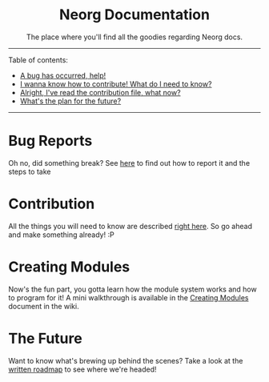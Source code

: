<div align="center">

# Neorg Documentation
The place where you'll find all the goodies regarding Neorg docs.

</div>

---
Table of contents:
  - [A bug has occurred, help!](#bug-reports)
  - [I wanna know how to contribute! What do I need to know?](#contribution)
  - [Alright, I've read the contribution file, what now?](#creating-modules)
  - [What's the plan for the future?](#the-future)
---

# Bug Reports
Oh no, did something break? See [here](/docs/CONTRIBUTING.md#reporting-a-bug-or-issue) to find out how to report it and the steps to take

# Contribution
All the things you will need to know are described [right here](/docs/CONTRIBUTING.md#formatting-rules). So go ahead and make something already! :P

# Creating Modules
Now's the fun part, you gotta learn how the module system works and how to program for it! A mini walkthrough is available in the [Creating Modules](https://github.com/vhyrro/neorg/wiki/Creating-Modules) document
in the wiki.

# The Future
Want to know what's brewing up behind the scenes? Take a look at the [written roadmap](/docs/ROADMAP.md) to see where we're headed!
